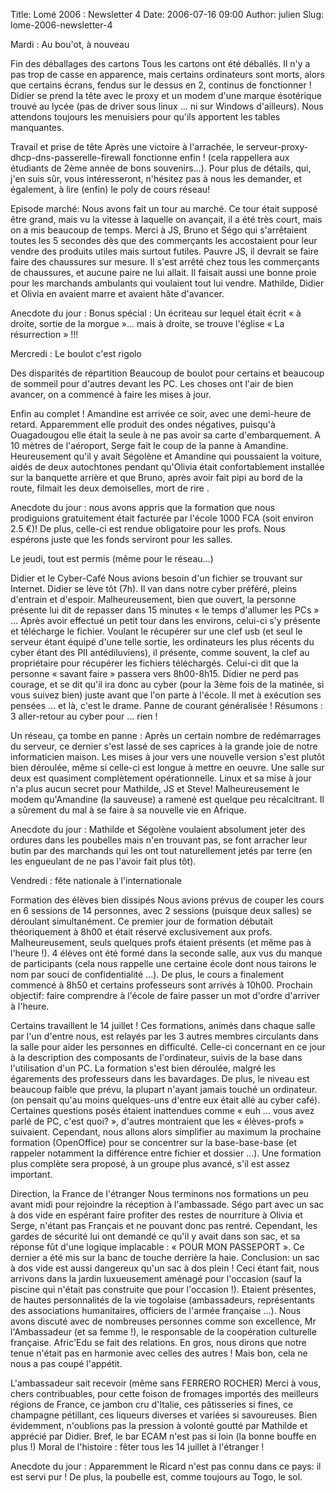 Title: Lomé 2006 : Newsletter 4
Date: 2006-07-16 09:00
Author: julien
Slug: lome-2006-newsletter-4

Mardi : Au bou'ot, à nouveau

</p>
Fin des déballages des cartons  
Tous les cartons ont été déballés. Il n'y a pas trop de casse en
apparence, mais certains ordinateurs sont morts, alors que certains
écrans, fendus sur le dessus en 2, continus de fonctionner ! Didier se
prend la tête avec le proxy et un modem d'une marque ésotérique trouvé
au lycée (pas de driver sous linux ... ni sur Windows d'ailleurs).  
Nous attendons toujours les menuisiers pour qu'ils apportent les tables
manquantes.

</p>
Travail et prise de tête  
Après une victoire à l'arrachée, le
serveur-proxy-dhcp-dns-passerelle-firewall fonctionne enfin ! (cela
rappellera aux étudiants de 2ème année de bons souvenirs...). Pour plus
de détails, qui, j'en suis sûr, vous intéresseront, n'hésitez pas à nous
les demander, et également, à lire (enfin) le poly de cours réseau!

</p>
Episode marché:  
Nous avons fait un tour au marché. Ce tour était supposé être grand,
mais vu la vitesse à laquelle on avançait, il a été très court, mais on
a mis beaucoup de temps. Merci à JS, Bruno et Ségo qui s'arrêtaient
toutes les 5 secondes dès que des commerçants les accostaient pour leur
vendre des produits utiles mais surtout futiles. Pauvre JS, il devrait
se faire faire des chaussures sur mesure. Il s'est arrêté chez tous les
commerçants de chaussures, et aucune paire ne lui allait. Il faisait
aussi une bonne proie pour les marchands ambulants qui voulaient tout
lui vendre. Mathilde, Didier et Olivia en avaient marre et avaient hâte
d'avancer.

</p>
Anecdote du jour : Bonus spécial : Un écriteau sur lequel était écrit «
à droite, sortie de la morgue »... mais à droite, se trouve l'église «
La résurrection » !!!

</p>
Mercredi : Le boulot c'est rigolo

</p>
Des disparités de répartition  
Beaucoup de boulot pour certains et beaucoup de sommeil pour d'autres
devant les PC. Les choses ont l'air de bien avancer, on a commencé à
faire les mises à jour.

</p>
Enfin au complet !  
Amandine est arrivée ce soir, avec une demi-heure de retard. Apparemment
elle produit des ondes négatives, puisqu'à Ouagadougou elle était la
seule à ne pas avoir sa carte d'embarquement. A 10 mètres de l'aéroport,
Serge fait le coup de la panne à Amandine. Heureusement qu'il y avait
Ségolène et Amandine qui poussaient la voiture, aidés de deux
autochtones pendant qu'Olivia était confortablement installée sur la
banquette arrière et que Bruno, après avoir fait pipi au bord de la
route, filmait les deux demoiselles, mort de rire .

</p>
Anecdote du jour : nous avons appris que la formation que nous
prodiguions gratuitement était facturée par l'école 1000 FCA (soit
environ 2.5 €)! De plus, celle-ci est rendue obligatoire pour les profs.
Nous espérons juste que les fonds serviront pour les salles.

</p>
Le jeudi, tout est permis (même pour le réseau...)

</p>
Didier et le Cyber-Café  
Nous avions besoin d'un fichier se trouvant sur Internet. Didier se lève
tôt (7h). Il van dans notre cyber préféré, pleins d'entrain et d'espoir.
Malheureusement, bien que ouvert, la personne présente lui dit de
repasser dans 15 minutes « le temps d'allumer les PCs » ... Après avoir
effectué un petit tour dans les environs, celui-ci s'y présente et
télécharge le fichier. Voulant le récupérer sur une clef usb (et seul le
serveur étant équipé d'une telle sortie, les ordinateurs les plus
récents du cyber étant des PII antédiluviens), il présente, comme
souvent, la clef au propriétaire pour récupérer les fichiers
téléchargés. Celui-ci dit que la personne « savant faire » passera vers
8h00-8h15. Didier ne perd pas courage, et se dit qu'il ira donc au cyber
(pour la 3ème fois de la matinée, si vous suivez bien) juste avant que
l'on parte à l'école. Il met à exécution ses pensées ... et là, c'est le
drame. Panne de courant généralisée ! Résumons : 3 aller-retour au cyber
pour ... rien !

</p>
Un réseau, ça tombe en panne :  
Après un certain nombre de redémarrages du serveur, ce dernier s'est
lassé de ses caprices à la grande joie de notre informaticien maison.
Les mises à jour vers une nouvelle version s'est plutôt bien déroulée,
même si celle-ci est longue à mettre en oeuvre. Une salle sur deux est
quasiment complètement opérationnelle. Linux et sa mise à jour n'a plus
aucun secret pour Mathilde, JS et Steve! Malheureusement le modem
qu'Amandine (la sauveuse) a ramené est quelque peu récalcitrant. Il a
sûrement du mal à se faire à sa nouvelle vie en Afrique.

</p>
Anecdote du jour : Mathilde et Ségolène voulaient absolument jeter des
ordures dans les poubelles mais n'en trouvant pas, se font arracher leur
butin par des marchands qui les ont tout naturellement jetés par terre
(en les engueulant de ne pas l'avoir fait plus tôt).

</p>
Vendredi : fête nationale à l'internationale

</p>
Formation des élèves bien dissipés  
Nous avions prévus de couper les cours en 6 sessions de 14 personnes,
avec 2 sessions (puisque deux salles) se déroulant simultanément. Ce
premier jour de formation débutait théoriquement à 8h00 et était réservé
exclusivement aux profs. Malheureusement, seuls quelques profs étaient
présents (et même pas à l'heure !). 4 élèves ont été formé dans la
seconde salle, aux vus du manque de participants (cela nous rappelle une
certaine école dont nous tairons le nom par souci de confidentialité
...). De plus, le cours a finalement commencé à 8h50 et certains
professeurs sont arrivés à 10h00. Prochain objectif: faire comprendre à
l'école de faire passer un mot d'ordre d'arriver à l'heure.

</p>
Certains travaillent le 14 juillet !  
Ces formations, animés dans chaque salle par l'un d'entre nous, est
relayés par les 3 autres membres circulants dans la salle pour aider les
personnes en difficulté. Celle-ci concernant en ce jour à la description
des composants de l'ordinateur, suivis de la base dans l'utilisation
d'un PC. La formation s'est bien déroulée, malgré les égarements des
professeurs dans les bavardages. De plus, le niveau est beaucoup faible
que prévu, la plupart n'ayant jamais touché un ordinateur. (on pensait
qu'au moins quelques-uns d'entre eux était allé au cyber café).
Certaines questions posés étaient inattendues comme « euh ... vous avez
parlé de PC, c'est quoi? », d'autres montraient que les « élèves-profs »
suivaient. Cependant, nous allons alors simplifier au maximum la
prochaine formation (OpenOffice) pour se concentrer sur la
base-base-base (et rappeler notamment la différence entre fichier et
dossier ...). Une formation plus complète sera proposé, à un groupe plus
avancé, s'il est assez important.

</p>
Direction, la France de l'étranger  
Nous terminons nos formations un peu avant midi pour rejoindre la
réception à l'ambassade. Ségo part avec un sac à dos vide en espérant
faire profiter des restes de nourriture à Olivia et Serge, n'étant pas
Français et ne pouvant donc pas rentré. Cependant, les gardes de
sécurité lui ont demandé ce qu'il y avait dans son sac, et sa réponse
fût d'une logique implacable : « POUR MON PASSEPORT ». Ce dernier a été
mis sur la banc de touche derrière la haie. Conclusion: un sac à dos
vide est aussi dangereux qu'un sac à dos plein ! Ceci étant fait, nous
arrivons dans la jardin luxueusement aménagé pour l'occasion (sauf la
piscine qui n'était pas construite que pour l'occasion !). Etaient
présentes, de hautes personnalités de la vie togolaise (ambassadeurs,
représentants des associations humanitaires, officiers de l'armée
française ...). Nous avons discuté avec de nombreuses personnes comme
son excellence, Mr l'Ambassadeur (et sa femme !), le responsable de la
coopération culturelle française. Afric'Edu se fait des relations. En
gros, nous dirons que notre tenue n'était pas en harmonie avec celles
des autres ! Mais bon, cela ne nous a pas coupé l'appétit.

</p>
L'ambassadeur sait recevoir (même sans FERRERO ROCHER) Merci à vous,
chers contribuables, pour cette foison de fromages importés des
meilleurs régions de France, ce jambon cru d'Italie, ces pâtisseries si
fines, ce champagne pétillant, ces liqueurs diverses et variées si
savoureuses. Bien évidemment, n'oublions pas la pression à volonté
goutté par Mathilde et apprécié par Didier. Bref, le bar ECAM n'est pas
si loin (la bonne bouffe en plus !) Moral de l'histoire : fêter tous les
14 juillet à l'étranger !

</p>
Anecdote du jour : Apparemment le Ricard n'est pas connu dans ce pays:
il est servi pur ! De plus, la poubelle est, comme toujours au Togo, le
sol.

</p>

